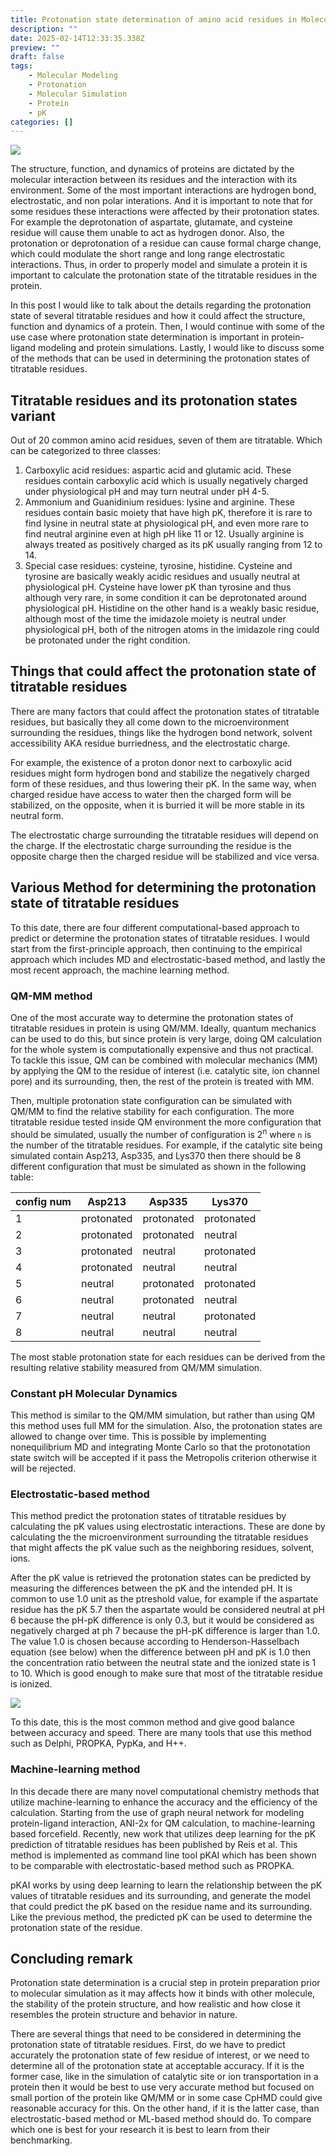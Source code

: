 ```yaml
---
title: Protonation state determination of amino acid residues in Molecular Modeling and Molecular Simulation
description: ""
date: 2025-02-14T12:33:35.338Z
preview: ""
draft: false
tags:
    - Molecular Modeling
    - Protonation
    - Molecular Simulation
    - Protein
    - pK
categories: []
---
```


![](/assets/img/cover_protonation_protein.jpg)

The structure, function, and dynamics of proteins are dictated by the molecular interaction between its residues and the interaction with its environment. Some of the most important interactions are hydrogen bond, electrostatic, and non polar interations. And it is important to note that for some residues these interactions were affected by their protonation states. For example the deprotonation of aspartate, glutamate, and cysteine residue will cause them unable to act as hydrogen donor. Also, the protonation or deprotonation of a residue can cause formal charge change, which could modulate the short range and long range electrostatic interactions. Thus, in order to properly model and simulate a protein it is important to calculate the protonation state of the titratable residues in the protein.

In this post I would like to talk about the details regarding the protonation state of several titratable residues and how it could affect the structure, function and dynamics of a protein. Then, I would continue with some of the use case where protonation state determination is important in protein-ligand modeling and protein simulations. Lastly, I would like to discuss some of the methods that can be used in determining the protonation states of titratable residues.

## Titratable residues and its protonation states variant

Out of 20 common amino acid residues, seven of them are titratable. Which can be categorized to three classes:

1. Carboxylic acid residues: aspartic acid and glutamic acid. These residues contain carboxylic acid which is usually negatively charged under physiological pH and may turn neutral under pH 4-5. 
2. Ammonium and Guanidinium residues: lysine and arginine. These residues contain basic moiety that have high pK, therefore it is rare to find lysine in neutral state at physiological pH, and even more rare to find neutral arginine even at high pH like 11 or 12. Usually arginine is always treated as positively charged as its pK usually ranging from 12 to 14.
3. Special case residues: cysteine, tyrosine, histidine. Cysteine and tyrosine are basically weakly acidic residues and usually neutral at physiological pH. Cysteine have lower pK than tyrosine and thus although very rare, in some condition it can be deprotonated around physiological pH. Histidine on the other hand is a weakly basic residue, although most of the time the imidazole moiety is neutral under physiological pH, both of the nitrogen atoms in the imidazole ring could be protonated under the right condition.

## Things that could affect the protonation state of titratable residues

There are many factors that could affect the protonation states of titratable residues, but basically they all come down to the microenvironment surrounding the residues, things like the hydrogen bond network, solvent accessibility AKA residue burriedness, and the electrostatic charge.

For example, the existence of a proton donor next to carboxylic acid residues might form hydrogen bond and stabilize the negatively charged form of these residues, and thus lowering their pK. In the same way, when charged residue have access to water then the charged form will be stabilized, on the opposite, when it is burried it will be more stable in its neutral form.

The electrostatic charge surrounding the titratable residues will depend on the charge. If the electrostatic charge surrounding the residue is the opposite charge then the charged residue will be stabilized and vice versa.

## Various Method for determining the protonation state of titratable residues

To this date, there are four different computational-based approach to predict or determine the protonation states of titratable residues. I would start from the first-principle approach, then continuing to the empirical approach which includes MD and electrostatic-based method, and lastly the most recent approach, the machine learning method.

### QM-MM method

One of the most accurate way to determine the protonation states of titratable residues in protein is using QM/MM. Ideally, quantum mechanics can be used to do this, but since protein is very large, doing QM calculation for the whole system is computationally expensive and thus not practical. To tackle this issue, QM can be combined with molecular mechanics (MM) by applying the QM to the residue of interest (i.e. catalytic site, ion channel pore) and its surrounding, then, the rest of the protein is treated with MM.

Then, multiple protonation state configuration can be simulated with QM/MM to find the relative stability for each configuration. The more titratable residue tested inside QM environment the more configuration that should be simulated, usually the number of configuration is 2<sup>n</sup> where `n` is the number of the titratable residues. For example, if the catalytic site being simulated contain Asp213, Asp335, and Lys370 then there should be 8 different configuration that must be simulated as shown in the following table:

| config num | Asp213     | Asp335     | Lys370     |
|------------|------------|------------|------------|
| 1          | protonated | protonated | protonated |
| 2          | protonated | protonated | neutral    |
| 3          | protonated | neutral    | protonated |
| 4          | protonated | neutral    | neutral    |
| 5          | neutral    | protonated | protonated |
| 6          | neutral    | protonated | neutral    |
| 7          | neutral    | neutral    | protonated |
| 8          | neutral    | neutral    | neutral    |

The most stable protonation state for each residues can be derived from the resulting relative stability measured from QM/MM simulation.

### Constant pH Molecular Dynamics

This method is similar to the QM/MM simulation, but rather than using QM this method uses full MM for the simulation. Also, the protonation states are allowed to change over time. This is possible by implementing nonequilibrium MD and integrating Monte Carlo so that the protonotation state switch will be accepted if it pass the Metropolis criterion otherwise it will be rejected.

### Electrostatic-based method

This method predict the protonation states of titratable residues by calculating the pK values using electrostatic interactions. These are done by calculating the the microenvironment surrounding the titratable residues that might affects the pK value such as the neighboring residues, solvent, ions.

After the pK value is retrieved the protonation states can be predicted by measuring the differences between the pK and the intended pH. It is common to use 1.0 unit as the ptreshold value, for example if the aspartate residue has the pK 5.7 then the aspartate would be considered neutral at pH 6 because the pH-pK difference is only 0.3, but it would be considered as negatively charged at ph 7 because the pH-pK difference is larger than 1.0. The value 1.0 is chosen because according to Henderson-Hasselbach equation (see below) when the difference between pH and pK is 1.0 then the concentration ratio between the neutral state and the ionized state is 1 to 10. Which is good enough to make sure that most of the titratable residue is ionized.

![](/assets/img/henderson-hasselbach.png)

To this date, this is the most common method and give good balance between accuracy and speed. There are many tools that use this method such as Delphi, PROPKA, PypKa, and H++.

### Machine-learning method

In this decade there are many novel computational chemistry methods that utilize machine-learning to enhance the accuracy and the efficiency of the calculation. Starting from the use of graph neural network for modeling protein-ligand interaction, ANI-2x for QM calculation, to machine-learning based forcefield. Recently, new work that utilizes deep learning for the pK prediction of titratable residues has been published by Reis et al. This method is implemented as command line tool pKAI which has been shown to be comparable with electrostatic-based method such as PROPKA.

pKAI works by using deep learning to learn the relationship between the pK values of titratable residues and its surrounding, and generate the model that could predict the pK based on the residue name and its surrounding. Like the previous method, the predicted pK can be used to determine the protonation state of the residue.

## Concluding remark

Protonation state determination is a crucial step in protein preparation prior to molecular simulation as it may affects how it binds with other molecule, the stability of the protein structure, and how realistic and how close it resembles the protein structure and behavior in nature.

There are several things that need to be considered in determining the protonation state of titratable residues. First, do we have to predict accurately the protonation state of few residue of interest, or we need to determine all of the protonation state at acceptable accuracy. If it is the former case, like in the simulation of catalytic site or ion transportation in a protein then it would be best to use very accurate method but focused on small portion of the protein like QM/MM or in some case CpHMD could give reasonable accuracy for this. On the other hand, if it is the latter case, than electrostatic-based method or ML-based method should do. To compare which one is best for your research it is best to learn from their benchmarking.